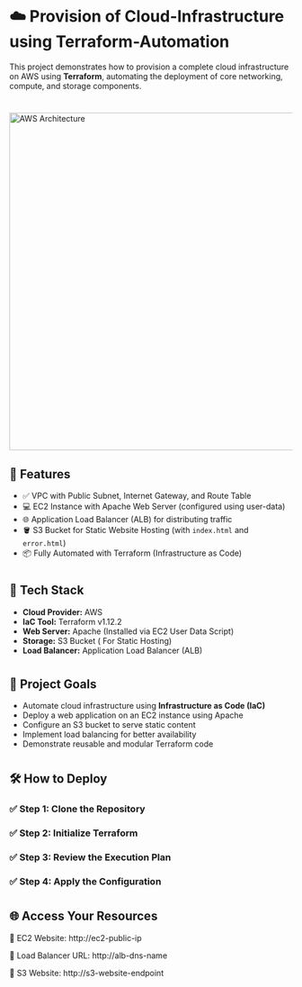 # ☁️ Provision of Cloud-Infrastructure using Terraform-Automation


This project demonstrates how to provision a complete cloud infrastructure on AWS using **Terraform**, automating the deployment of core networking, compute, and storage components.

#

<img src="https://miro.medium.com/v2/resize:fit:1100/format:webp/1*jDszjdAzdqOgFyuQuYzC9w.png" alt="AWS Architecture" width="600"/>


## 🚀 Features

- ✅ VPC with Public Subnet, Internet Gateway, and Route Table
- 💻 EC2 Instance with Apache Web Server (configured using user-data)
- 🌐 Application Load Balancer (ALB) for distributing traffic
- 🪣 S3 Bucket for Static Website Hosting (with `index.html` and `error.html`)
- 📦 Fully Automated with Terraform (Infrastructure as Code)

#

## 🧰 Tech Stack

- **Cloud Provider:** AWS  
- **IaC Tool:** Terraform v1.12.2 
- **Web Server:** Apache (Installed via EC2 User Data Script)  
- **Storage:** S3 Bucket ( For Static Hosting)  
- **Load Balancer:** Application Load Balancer (ALB)

#

## 🎯 Project Goals

- Automate cloud infrastructure using **Infrastructure as Code (IaC)**
- Deploy a web application on an EC2 instance using Apache
- Configure an S3 bucket to serve static content
- Implement load balancing for better availability
- Demonstrate reusable and modular Terraform code

#

## 🛠️ How to Deploy

### ✅ Step 1: Clone the Repository
### ✅ Step 2: Initialize Terraform
### ✅ Step 3: Review the Execution Plan
### ✅ Step 4: Apply the Configuration

#

## 🌐 Access Your Resources
🔗 EC2 Website: http://ec2-public-ip

🔗 Load Balancer URL: http://alb-dns-name

🔗 S3 Website: http://s3-website-endpoint
